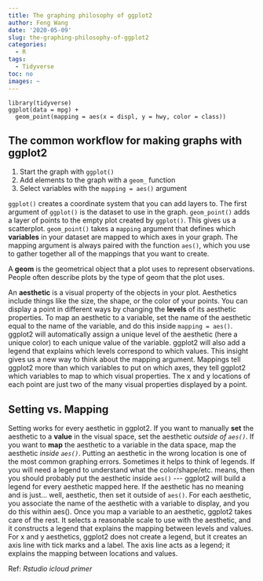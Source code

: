 ```yaml
---
title: The graphing philosophy of ggplot2
author: Feng Wang
date: '2020-05-09'
slug: the-graphing-philosophy-of-ggplot2
categories:
  - R
tags:
  - Tidyverse
toc: no
images: ~
---
```


```{r}
library(tidyverse)
ggplot(data = mpg) + 
  geom_point(mapping = aes(x = displ, y = hwy, color = class))
```

## The common workflow for making graphs with ggplot2

1. Start the graph with `ggplot()`
2. Add elements to the graph with a `geom_` function
3. Select variables with the `mapping = aes()` argument

`ggplot()` creates a coordinate system that you can add layers to. The first argument of `ggplot()` is the dataset to use in the graph. `geom_point()` adds a layer of points to the empty plot created by `ggplot()`. This gives us a scatterplot. `geom_point()` takes a `mapping` argument that defines which **variables** in your dataset are mapped to which axes in your graph. The mapping argument is always paired with the function `aes()`, which you use to gather together all of the mappings that you want to create.


A **geom** is the geometrical object that a plot uses to represent observations. People often describe plots by the type of geom that the plot uses. 

An **aesthetic** is a visual property of the objects in your plot. Aesthetics include things like the size, the shape, or the color of your points. You can display a point in different ways by changing the **levels** of its aesthetic properties. To map an aesthetic to a variable, set the name of the aesthetic equal to the name of the variable, and do this inside `mapping = aes()`. ggplot2 will automatically assign a unique level of the aesthetic (here a unique color) to each unique value of the variable. ggplot2 will also add a legend that explains which levels correspond to which values. This insight gives us a new way to think about the mapping argument. Mappings tell ggplot2 more than which variables to put on which axes, they tell ggplot2 which variables to map to which visual properties. The x and y locations of each point are just two of the many visual properties displayed by a point.


## Setting vs. Mapping

Setting works for every aesthetic in ggplot2. If you want to manually **set** the aesthetic to a **value** in the visual space, set the aesthetic _outside of `aes()`_. If you want to **map** the aesthetic to a variable in the data space, map the aesthetic _inside `aes()`_. Putting an aesthetic in the wrong location is one of the most common graphing errors. Sometimes it helps to think of legends. If you will need a legend to understand what the color/shape/etc. means, then you should probably put the aesthetic inside `aes()` --- ggplot2 will build a legend for every aesthetic mapped here. If the aesthetic has no meaning and is just... well, aesthetic, then set it outside of `aes()`. For each aesthetic, you associate the name of the aesthetic with a variable to display, and you do this within aes(). Once you map a variable to an aesthetic, ggplot2 takes care of the rest. It selects a reasonable scale to use with the aesthetic, and it constructs a legend that explains the mapping between levels and values. For x and y aesthetics, ggplot2 does not create a legend, but it creates an axis line with tick marks and a label. The axis line acts as a legend; it explains the mapping between locations and values.

Ref: *Rstudio icloud primer*

